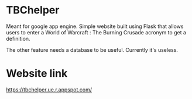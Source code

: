 # TBChelper

Meant for google app engine. 
Simple website built using Flask that allows users to enter a World of Warcraft : The Burning Crusade acronym to get a definition.

The other feature needs a database to be useful. Currently it's useless.

# Website link
https://tbchelper.ue.r.appspot.com/
